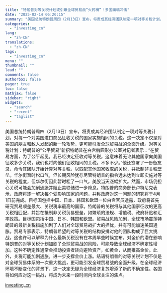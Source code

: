 ```yaml
---
title: "特朗普对等关税计划或引爆全球贸易战“火药桶”！多国面临冲击"
date: "2025-02-14 06:20:15"
summary: "美国总统特朗普周四（2月13日）宣布，将责成其经济团队制定一项对等关税计划，对每一个对美国进口商品征..."
categories:
  - "investing_cn"
lang:
  - "zh-CN"
translations:
  - "zh-CN"
tags:
  - "investing_cn"
menu: ""
thumbnail: ""
lead: ""
comments: false
authorbox: false
pager: true
toc: false
mathjax: false
sidebar: "right"
widgets:
  - "search"
  - "recent"
  - "taglist"
---
```


美国总统特朗普周四（2月13日）宣布，将责成其经济团队制定一项对等关税计划，对每一个对美国进口商品征收关税的国家实施相同的关税。这一决定不仅是对美国的朋友和敌人发起的新一轮攻势，更可能引发全球贸易战的全面升级。对等关税计划：特朗普的“公平贸易”新招特朗普在白宫椭圆形办公室对记者表示：“在贸易方面，为了公平起见，我已经决定征收对等关税，这意味着无论其他国家向美国征收多少关税，我们也将向他们征收相同的关税。不多不少。”他还签署了一份备忘录，命令其团队开始计算对等关税，以匹配其他国家收取的关税，并抵制非关税壁垒。华尔街暂时松口气，但长期风险犹存尽管特朗普的指令远未达到立即实施对等关税的程度，但华尔街因此暂时松了一口气，美股当天涨幅扩大。然而，市场仍担心关税可能会加剧通胀并阻止美联储进一步降息。特朗普的商务部长卢特尼克表示，政府将逐一解决每个受影响国家的问题，并称政府对这一问题的研究将于4月1日前完成。目标国包括中国、日本、韩国和欧盟一位白宫官员透露，政府将首先研究贸易顺差最大、关税税率最高的国家。特朗普的关税将与其他国家征收的更高关税相匹配，并旨在抵制非关税贸易壁垒，如繁琐的法规、增值税、政府补贴和汇率政策。目标国包括中国、日本、韩国和欧盟。贸易战风险加剧，全球市场震荡特朗普的最新关税措施加剧了人们对全球贸易战扩大的担忧，并有可能加速美国通胀。贸易专家表示，特朗普希望的对等关税的结构安排对他的团队构成了巨大挑战，这也许可以解释为什么最新关税没有在本周早些时候宣布。对金价的潜在影响特朗普的对等关税计划加剧了全球贸易战的风险，可能导致全球经济不确定性增加。这种不确定性通常会推动投资者转向避险资产，如黄金，从而推高金价。此外，关税可能加剧通胀，进一步支撑金价上涨。结语特朗普的对等关税计划不仅是对全球贸易体系的一次重大挑战，更可能引发全球贸易战的全面升级。在全球经济环境不断变化的背景下，这一决定无疑为全球经济复苏增添了新的不确定性。各国将如何应对这一挑战，将成为未来一段时间内全球关注的焦点。

[investing_cn](https://cn.investing.com/news/forex-news/article-2671072)
